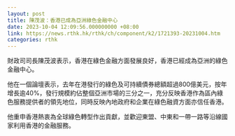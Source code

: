 ```yaml
---
layout: post
title: 陳茂波：香港已成為亞洲綠色金融中心
date: 2023-10-04 12:09:56.000000000 +08:00
link: https://news.rthk.hk/rthk/ch/component/k2/1721393-20231004.htm
categories: rthk
---
```


財政司司長陳茂波表示，香港在綠色金融方面發展良好，香港已經成為亞洲的綠色金融中心。

他在一個論壇表示，去年在港發行的綠色及可持續債券總額超過800億美元，按年增長逾40%，發行規模約佔整個亞洲市場的三分之一，充分反映香港作為區內綠色服務提供者的領先地位，同時反映內地政府和企業在綠色融資方面亦信任香港。

他重申香港熱衷為全球綠色轉型作出貢獻，並歡迎東盟、中東和一帶一路等沿線國家利用香港的金融服務。
